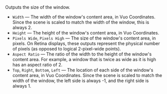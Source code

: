 Outputs the size of the window. 

   - `Width` — The width of the window's content area, in Vuo Coordinates.  Since the scene is scaled to match the width of the window, this is always 2.
   - `Height` — The height of the window's content area, in Vuo Coordinates.
   - `Pixels Wide`, `Pixels High` — The size of the window's content area, in pixels.  On Retina displays, these outputs represent the physical number of pixels (as opposed to logical 2-pixel-wide points).
   - `Aspect Ratio` — The ratio of the width to the height of the window's content area.  For example, a window that is twice as wide as it is high has an aspect ratio of 2.
   - `Top`, `Right`, `Bottom`, `Left` — The location of each side of the window's content area, in Vuo Coordinates.  Since the scene is scaled to match the width of the window, the left side is always -1, and the right side is always 1.

